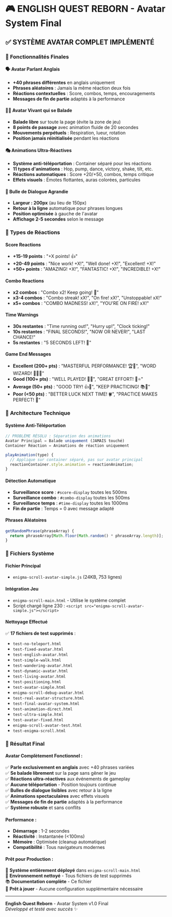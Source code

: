 # 🎮 ENGLISH QUEST REBORN - Avatar System Final

## ✅ SYSTÈME AVATAR COMPLET IMPLÉMENTÉ

### 🚀 **Fonctionnalités Finales**

#### **🗣️ Avatar Parlant Anglais**
- **+40 phrases différentes** en anglais uniquement
- **Phrases aléatoires** : Jamais la même réaction deux fois
- **Réactions contextuelles** : Score, combos, temps, encouragements
- **Messages de fin de partie** adaptés à la performance

#### **🏃‍♂️ Avatar Vivant qui se Balade**
- **Balade libre** sur toute la page (évite la zone de jeu)
- **8 points de passage** avec animation fluide de 20 secondes
- **Mouvements perpétuels** : Respiration, lueur, rotation
- **Position jamais réinitialisée** pendant les réactions

#### **🎭 Animations Ultra-Réactives**
- **Système anti-téléportation** : Container séparé pour les réactions
- **11 types d'animations** : Hop, pump, dance, victory, shake, tilt, etc.
- **Réactions automatiques** : Score +20/+50, combos, temps critique
- **Effets visuels** : Émotes flottantes, auras colorées, particules

#### **💬 Bulle de Dialogue Agrandie**
- **Largeur : 200px** (au lieu de 150px)
- **Retour à la ligne** automatique pour phrases longues
- **Position optimisée** à gauche de l'avatar
- **Affichage 2-5 secondes** selon le message

### 🎯 **Types de Réactions**

#### **Score Reactions**
- **+15-19 points** : "+X points! 👍"
- **+20-49 points** : "Nice work! +X!", "Well done! +X!", "Excellent! +X!"
- **+50+ points** : "AMAZING! +X!", "FANTASTIC! +X!", "INCREDIBLE! +X!"

#### **Combo Reactions**
- **x2 combos** : "Combo x2! Keep going! 🎯"
- **x3-4 combos** : "Combo streak! xX!", "On fire! xX!", "Unstoppable! xX!"
- **x5+ combos** : "COMBO MADNESS! xX!", "YOU'RE ON FIRE! xX!"

#### **Time Warnings**
- **30s restantes** : "Time running out!", "Hurry up!", "Clock ticking!"
- **10s restantes** : "FINAL SECONDS!", "NOW OR NEVER!", "LAST CHANCE!"
- **5s restantes** : "5 SECONDS LEFT! 🚨"

#### **Game End Messages**
- **Excellent (200+ pts)** : "MASTERFUL PERFORMANCE! 🏆👑", "WORD WIZARD! 🧙‍♂️✨"
- **Good (100+ pts)** : "WELL PLAYED! 🎉👏", "GREAT EFFORT! 💪⭐"
- **Average (50+ pts)** : "GOOD TRY! 👍🎯", "KEEP PRACTICING! 📚💪"
- **Poor (<50 pts)** : "BETTER LUCK NEXT TIME! 🍀", "PRACTICE MAKES PERFECT! 📖"

### 🔧 **Architecture Technique**

#### **Système Anti-Téléportation**
```javascript
// PROBLÈME RÉSOLU : Séparation des animations
Avatar Principal = Balade uniquement (JAMAIS touché)
Container Réaction = Animations de réaction uniquement

playAnimation(type) {
  // Applique sur container séparé, pas sur avatar principal
  reactionContainer.style.animation = reactionAnimation;
}
```

#### **Détection Automatique**
- **Surveillance score** : `#score-display` toutes les 500ms
- **Surveillance combo** : `#combo-display` toutes les 500ms  
- **Surveillance temps** : `#time-display` toutes les 1000ms
- **Fin de partie** : Temps = 0 avec message adapté

#### **Phrases Aléatoires**
```javascript
getRandomPhrase(phraseArray) {
  return phraseArray[Math.floor(Math.random() * phraseArray.length)];
}
```

### 📁 **Fichiers Système**

#### **Fichier Principal**
- `enigma-scroll-avatar-simple.js` (24KB, 753 lignes)

#### **Intégration Jeu**
- `enigma-scroll-main.html` - Utilise le système complet
- Script chargé ligne 230 : `<script src="enigma-scroll-avatar-simple.js"></script>`

#### **Nettoyage Effectué**
✅ **17 fichiers de test supprimés** :
- `test-no-teleport.html`
- `test-fixed-avatar.html` 
- `test-english-avatar.html`
- `test-simple-walk.html`
- `test-wandering-avatar.html`
- `test-dynamic-avatar.html`
- `test-living-avatar.html`
- `test-positioning.html`
- `test-avatar-simple.html`
- `enigma-scroll-debug-avatar.html`
- `test-real-avatar-structure.html`
- `test-final-avatar-system.html`
- `test-animation-direct.html`
- `test-ultra-simple.html`
- `test-avatar-fixed.html`
- `enigma-scroll-avatar-test.html`
- `test-enigma-scroll.html`

### 🎉 **Résultat Final**

#### **Avatar Complètement Fonctionnel** :
✅ **Parle exclusivement en anglais** avec +40 phrases variées  
✅ **Se balade librement** sur la page sans gêner le jeu  
✅ **Réactions ultra-réactives** aux événements de gameplay  
✅ **Aucune téléportation** - Position toujours continue  
✅ **Bulles de dialogue lisibles** avec retour à la ligne  
✅ **Animations spectaculaires** avec effets visuels  
✅ **Messages de fin de partie** adaptés à la performance  
✅ **Système robuste** et sans conflits  

#### **Performance** :
- **Démarrage** : 1-2 secondes
- **Réactivité** : Instantanée (<100ms)  
- **Mémoire** : Optimisée (cleanup automatique)
- **Compatibilité** : Tous navigateurs modernes

#### **Prêt pour Production** :
🚀 **Système entièrement déployé** dans `enigma-scroll-main.html`  
🧹 **Environnement nettoyé** - Tous fichiers de test supprimés  
📚 **Documentation complète** - Ce fichier  
🎯 **Prêt à jouer** - Aucune configuration supplémentaire nécessaire  

---

**English Quest Reborn** - Avatar System v1.0 Final  
*Développé et testé avec succès* ✨ 